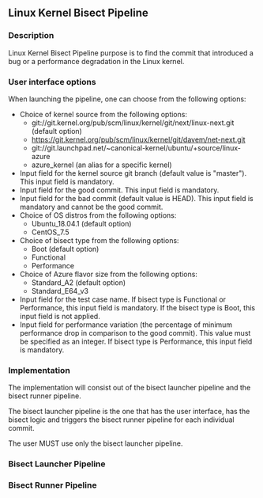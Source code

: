 ## Linux Kernel Bisect Pipeline

### Description

Linux Kernel Bisect Pipeline purpose is to find the commit that introduced a bug or a performance degradation in the Linux kernel.

### User interface options

When launching the pipeline, one can choose from the following options:

  - Choice of kernel source from the following options:
      - git://git.kernel.org/pub/scm/linux/kernel/git/next/linux-next.git (default option)
      - https://git.kernel.org/pub/scm/linux/kernel/git/davem/net-next.git
      - git://git.launchpad.net/~canonical-kernel/ubuntu/+source/linux-azure
      - azure_kernel (an alias for a specific kernel)
  - Input field for the kernel source git branch (default value is "master"). This input field is mandatory.
  - Input field for the good commit. This input field is mandatory.
  - Input field for the bad commit (default value is HEAD). This input field is mandatory and cannot be the good commit.
  - Choice of OS distros from the following options:
      - Ubuntu_18.04.1 (default option)
      - CentOS_7.5
  - Choice of bisect type from the following options:
      - Boot (default option)
      - Functional
      - Performance
  - Choice of Azure flavor size from the following options:
      - Standard_A2 (default option)
      - Standard_E64_v3
 - Input field for the test case name. If bisect type is Functional or Performance, this input field is mandatory. If the bisect type is Boot, this input field is not applied.
 - Input field for performance variation (the percentage of minimum performance drop in comparison to the good commit). This value must be specified as an integer. If bisect type is Performance,  this input field is mandatory.

### Implementation

The implementation will consist out of the bisect launcher pipeline and the bisect runner pipeline.

The bisect launcher pipeline is the one that has the user interface, has the bisect logic and triggers the bisect runner pipeline for each individual commit.

The user MUST use only the bisect launcher pipeline.

### Bisect Launcher Pipeline

### Bisect Runner Pipeline